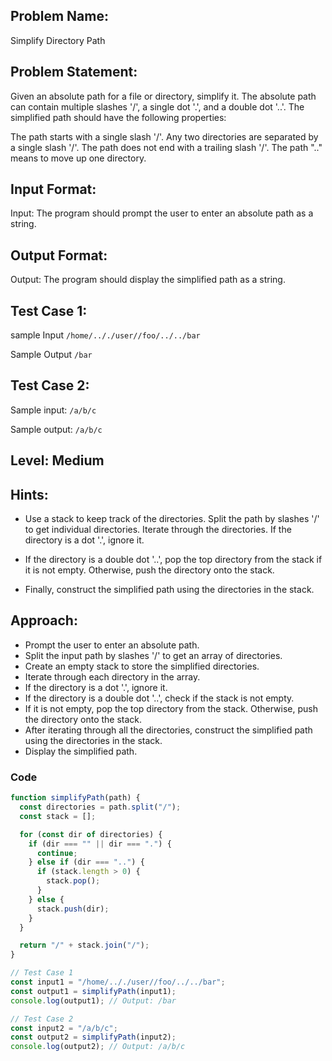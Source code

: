 ## Problem Name:

Simplify Directory Path

## Problem Statement:

Given an absolute path for a file or directory, simplify
it. The absolute path can contain multiple slashes '/',
a single dot '.', and a double dot '..'. The simplified
path should have the following properties:

The path starts with a single slash '/'.
Any two directories are separated by a single slash '/'.
The path does not end with a trailing slash '/'.
The path ".." means to move up one directory.

## Input Format:

Input:
The program should prompt the user to enter
an absolute path as a string.

## Output Format:

Output:
The program should display the
simplified path as a string.

## Test Case 1:

sample Input
`/home/.././user//foo/../../bar`

Sample Output
`/bar`

## Test Case 2:

Sample input:
`/a/b/c`

Sample output:
`/a/b/c`

## Level: Medium

## Hints:

- Use a stack to keep track of the directories.
  Split the path by slashes '/' to get individual directories.
  Iterate through the directories.
  If the directory is a dot '.', ignore it.

- If the directory is a double dot '..', pop the top
  directory from the stack if it is not empty.
  Otherwise, push the directory onto the stack.
- Finally, construct the simplified path using the
  directories in the stack.

## Approach:

- Prompt the user to enter an absolute path.
- Split the input path by slashes '/' to get an array of directories.
- Create an empty stack to store the simplified directories.
- Iterate through each directory in the array.
- If the directory is a dot '.', ignore it.
- If the directory is a double dot '..', check if the stack is not empty.
- If it is not empty, pop the top directory from the stack.
  Otherwise, push the directory onto the stack.
- After iterating through all the directories, construct the simplified path using the directories in the stack.
- Display the simplified path.

### Code

```JavaScript
function simplifyPath(path) {
  const directories = path.split("/");
  const stack = [];

  for (const dir of directories) {
    if (dir === "" || dir === ".") {
      continue;
    } else if (dir === "..") {
      if (stack.length > 0) {
        stack.pop();
      }
    } else {
      stack.push(dir);
    }
  }

  return "/" + stack.join("/");
}

// Test Case 1
const input1 = "/home/.././user//foo/../../bar";
const output1 = simplifyPath(input1);
console.log(output1); // Output: /bar

// Test Case 2
const input2 = "/a/b/c";
const output2 = simplifyPath(input2);
console.log(output2); // Output: /a/b/c
```
